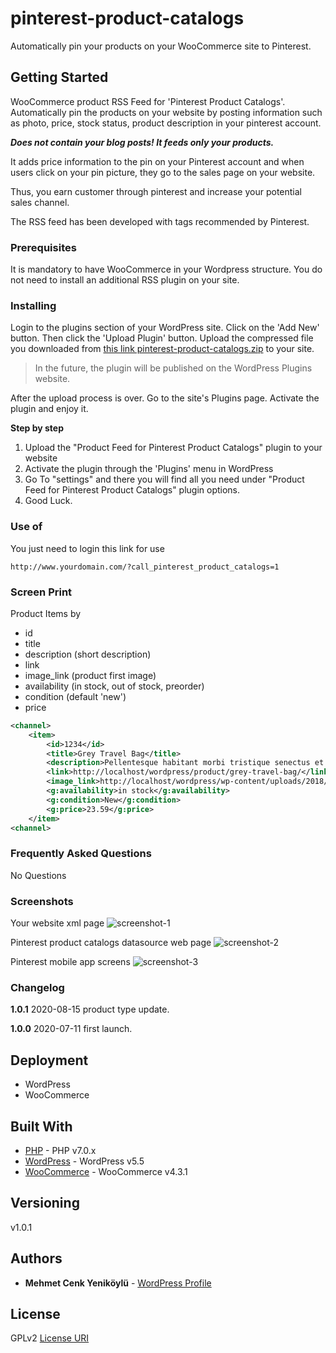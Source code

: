 # pinterest-product-catalogs

Automatically pin your products on your WooCommerce site to Pinterest.

## Getting Started

WooCommerce product RSS Feed for 'Pinterest Product Catalogs'. Automatically pin the products on your website by posting information such as photo, price, stock status, product description in your pinterest account.

***Does not contain your blog posts! It feeds only your products.***

It adds price information to the pin on your Pinterest account and when users click on your pin picture, they go to the sales page on your website.

Thus, you earn customer through pinterest and increase your potential sales channel.

The RSS feed has been developed with tags recommended by Pinterest.

### Prerequisites

It is mandatory to have WooCommerce in your Wordpress structure. You do not need to install an additional RSS plugin on your site.

### Installing

Login to the plugins section of your WordPress site. Click on the 'Add New' button. Then click the 'Upload Plugin' button. Upload the compressed file you downloaded from [this link pinterest-product-catalogs.zip](https://github.com/mcyenikoylu/pinterest-product-catalogs/files/5080160/pinterest-product-catalogs.zip) to your site.

> In the future, the plugin will be published on the WordPress Plugins website.

After the upload process is over. Go to the site's Plugins page. Activate the plugin and enjoy it.

**Step by step**
1. Upload the "Product Feed for Pinterest Product Catalogs" plugin to your website 
2. Activate the plugin through the 'Plugins' menu in WordPress
3. Go To "settings" and there you will find all you need under "Product Feed for Pinterest Product Catalogs" plugin options.
4. Good Luck.

### Use of

You just need to login this link for use
```
http://www.yourdomain.com/?call_pinterest_product_catalogs=1
```

### Screen Print

Product Items by
* id
* title 
* description (short description)
* link
* image_link (product first image)
* availability (in stock, out of stock, preorder)
* condition (default 'new')
* price

```xml
<channel>
    <item>
        <id>1234</id>
        <title>Grey Travel Bag</title>
        <description>Pellentesque habitant morbi tristique senectus et netus et malesuada fames ac turpis egestas.</description>
        <link>http://localhost/wordpress/product/grey-travel-bag/</link>
        <image_link>http://localhost/wordpress/wp-content/uploads/2018/04/product-73.jpg</image_link>
        <g:availability>in stock</g:availability>
        <g:condition>New</g:condition>
        <g:price>23.59</g:price>
    </item>
<channel>
```

### Frequently Asked Questions

No Questions

### Screenshots

Your website xml page
![screenshot-1](https://user-images.githubusercontent.com/12815851/90329234-75fae500-dfab-11ea-9db7-e29a45debfd6.png)

Pinterest product catalogs datasource web page
![screenshot-2](https://user-images.githubusercontent.com/12815851/90661185-8cc16600-e24f-11ea-94ce-357d5de52010.png)

Pinterest mobile app screens
![screenshot-3](https://user-images.githubusercontent.com/12815851/90329238-7a270280-dfab-11ea-8248-c136747a9b5c.png)


### Changelog

**1.0.1**
2020-08-15 product type update.

**1.0.0**
2020-07-11 first launch.

## Deployment

* WordPress
* WooCommerce

## Built With

* [PHP](https://www.php.net/manual/en/migration70.new-features.php) - PHP v7.0.x
* [WordPress](https://wordpress.org) - WordPress v5.5
* [WooCommerce](https://woocommerce.com) - WooCommerce v4.3.1

## Versioning

v1.0.1

## Authors

* **Mehmet Cenk Yeniköylü** - [WordPress Profile](https://profiles.wordpress.org/mcyenikoylu/)

## License

GPLv2 [License URI](http://www.gnu.org/licenses/gpl-2.0.html)
